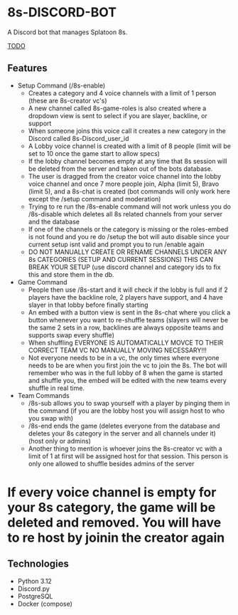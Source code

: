 # 8s-DISCORD-BOT

A Discord bot that manages Splatoon 8s.

[TODO](TODO.md)

## Features
* Setup Command (/8s-enable)
  * Creates a category and 4 voice channels with a limit of 1 person (these are 8s-creator vc's)
  * A new channel called 8s-game-roles is also created where a dropdown view is sent to select if you are slayer, backline, or support
  * When someone joins this voice call it creates a new category in the Discord called 8s-Discord_user_id
  * A Lobby voice channel is created with a limit of 8 people (limit will be set to 10 once the game start to allow specs)
  * If the lobby channel becomes empty at any time that 8s session will be deleted from the server and taken out of the bots database.
  * The user is dragged from the creator voice channel into the lobby voice channel and once 7 more people join, Alpha (limit 5), Bravo (limit 5), and a 8s-chat is created (bot commands will only work here except the /setup command and moderation)
  * Trying to re run the /8s-enable command will not work unless you do /8s-disable which deletes all 8s related channels from your server and the database
  * If one of the channels or the category is missing or the roles-embed is not found and you re do /setup the bot will auto disable since your current setup isnt valid and prompt you to run /enable again 
  * DO NOT MANUALLY CREATE OR RENAME CHANNELS UNDER ANY 8s CATEGORIES (SETUP AND CURRENT SESSIONS) THIS CAN BREAK YOUR SETUP (use discord channel and category ids to fix this and store them in the db.
* Game Command
  * People then use /8s-start and it will check if the lobby is full and if 2 players have the backline role, 2 players have support, and 4 have slayer in that lobby before finally starting
  * An embed with a button view is sent in the 8s-chat where you click a button whenever you want to re-shuffle teams (slayers will never be the same 2 sets in a row, backlines are always opposite teams and supports swap every shuffle)
  * When shuffling EVERYONE IS AUTOMATICALLY MOVCE TO THEIR CORRECT TEAM VC NO MANUALLY MOVING NECESSARY!!!
  * Not everyone needs to be in a vc, the only times where everyone needs to be are when you first join the vc to join the 8s. The bot will remember who was in the full lobby of 8 when the game is started and shuffle you, the embed will be edited with the new teams every shuffle in real time.
* Team Commands
  * /8s-sub allows you to swap yourself with a player by pinging them in the command (if you are the lobby host you will assign host to who you swap with)
  * /8s-end ends the game (deletes everyone from the database and deletes your 8s category in the server and all channels under it) (host only or admins)
  * Another thing to mention is whoever joins the 8s-creator vc with a limit of 1 at first will be assigned host for that session. This person is only one allowed to shuffle besides admins of the server

# If every voice channel is empty for your 8s category, the game will be deleted and removed. You will have to re host by joinin the creator again
  

## Technologies
- Python 3.12
- Discord.py
- PostgreSQL
- Docker (compose)

